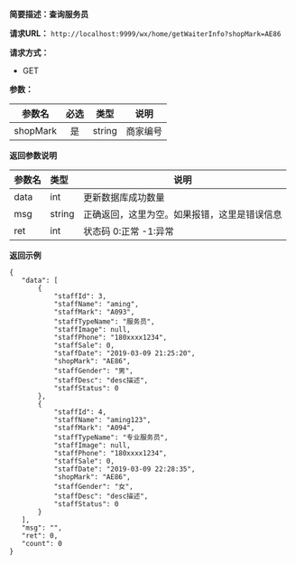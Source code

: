 **简要描述：查询服务员** 

**请求URL：** 
` http://localhost:9999/wx/home/getWaiterInfo?shopMark=AE86 `

**请求方式：**
- GET

**参数：** 

| 参数名 | 必选 | 类型 | 说明 |
| :----: | :----: | :----: |  :----: |
| shopMark | 是 | string |商家编号 |


 **返回参数说明** 
 
|参数名|类型|说明|
|:-----  |:-----|----- |
|data| int|更新数据库成功数量|
|msg|string|正确返回，这里为空。如果报错，这里是错误信息|
|ret|int|状态码 0:正常  -1:异常|


 **返回示例**
 ``` 
{
    "data": [
        {
            "staffId": 3,
            "staffName": "aming",
            "staffMark": "A093",
            "staffTypeName": "服务员",
            "staffImage": null,
            "staffPhone": "180xxxx1234",
            "staffSale": 0,
            "staffDate": "2019-03-09 21:25:20",
            "shopMark": "AE86",
            "staffGender": "男",
            "staffDesc": "desc描述",
            "staffStatus": 0
        },
        {
            "staffId": 4,
            "staffName": "aming123",
            "staffMark": "A094",
            "staffTypeName": "专业服务员",
            "staffImage": null,
            "staffPhone": "180xxxx1234",
            "staffSale": 0,
            "staffDate": "2019-03-09 22:28:35",
            "shopMark": "AE86",
            "staffGender": "女",
            "staffDesc": "desc描述",
            "staffStatus": 0
        }
    ],
    "msg": "",
    "ret": 0,
    "count": 0
}
``` 